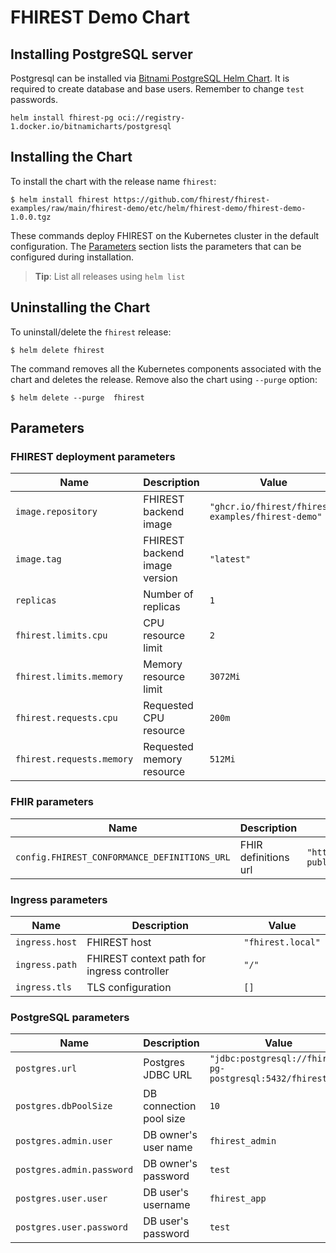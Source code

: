 # FHIREST Demo Chart

## Installing PostgreSQL server

Postgresql can be installed via [Bitnami PostgreSQL Helm Chart](https://github.com/bitnami/charts/tree/master/bitnami/postgresql). It is required to create
database and base users. Remember to change `test` passwords.

```shell
helm install fhirest-pg oci://registry-1.docker.io/bitnamicharts/postgresql
```

## Installing the Chart

To install the chart with the release name `fhirest`:

```console
$ helm install fhirest https://github.com/fhirest/fhirest-examples/raw/main/fhirest-demo/etc/helm/fhirest-demo/fhirest-demo-1.0.0.tgz
```

These commands deploy FHIREST on the Kubernetes cluster in the default configuration. The [Parameters](#parameters) section lists the parameters that can be
configured during installation.

> **Tip**: List all releases using `helm list`

## Uninstalling the Chart

To uninstall/delete the `fhirest` release:

```console
$ helm delete fhirest
```

The command removes all the Kubernetes components associated with the chart and deletes the release. Remove also the chart using `--purge` option:

```console
$ helm delete --purge  fhirest
```

## Parameters

### FHIREST deployment parameters

| Name                      | Description                    | Value                                             |
|---------------------------|--------------------------------|---------------------------------------------------|
| `image.repository`        | FHIREST backend image          | `"ghcr.io/fhirest/fhirest-examples/fhirest-demo"` |
| `image.tag`               | FHIREST backend image  version | `"latest"`                                        |
| `replicas`                | Number of replicas             | `1`                                               |
| `fhirest.limits.cpu`      | CPU resource limit             | `2`                                               |
| `fhirest.limits.memory`   | Memory resource limit          | `3072Mi`                                          |
| `fhirest.requests.cpu`    | Requested CPU resource         | `200m`                                            |
| `fhirest.requests.memory` | Requested memory resource      | `512Mi`                                           |

### FHIR parameters

| Name                                         | Description          | Value                                                                     |
|----------------------------------------------|----------------------|---------------------------------------------------------------------------|
| `config.FHIREST_CONFORMANCE_DEFINITIONS_URL` | FHIR definitions url | `"https://kexus.kodality.com/repository/store-public/kefhir/defs-r5.zip"` |

### Ingress parameters

| Name           | Description                                 | Value             |
|----------------|---------------------------------------------|-------------------|
| `ingress.host` | FHIREST host                                | `"fhirest.local"` |
| `ingress.path` | FHIREST context path for ingress controller | `"/"`             |
| `ingress.tls`  | TLS configuration                           | `[]`              |

### PostgreSQL parameters

| Name                      | Description             | Value                                                      |
---------------------------|-------------------------|------------------------------------------------------------|
| `postgres.url`            | Postgres JDBC URL       | `"jdbc:postgresql://fhirest-pg-postgresql:5432/fhirestdb"` |
| `postgres.dbPoolSize`     | DB connection pool size | `10`                                                       |
| `postgres.admin.user`     | DB owner's user  name   | `fhirest_admin`                                            |
| `postgres.admin.password` | DB owner's password     | `test`                                                     |
| `postgres.user.user`      | DB user's username      | `fhirest_app`                                              |
| `postgres.user.password`  | DB user's password      | `test`                                                     |
